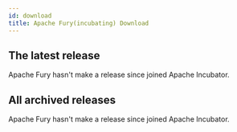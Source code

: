 ```yaml
---
id: download
title: Apache Fury(incubating) Download
---
```


## The latest release 
Apache Fury hasn't make a release since joined Apache Incubator.


## All archived releases

Apache Fury hasn't make a release since joined Apache Incubator.


